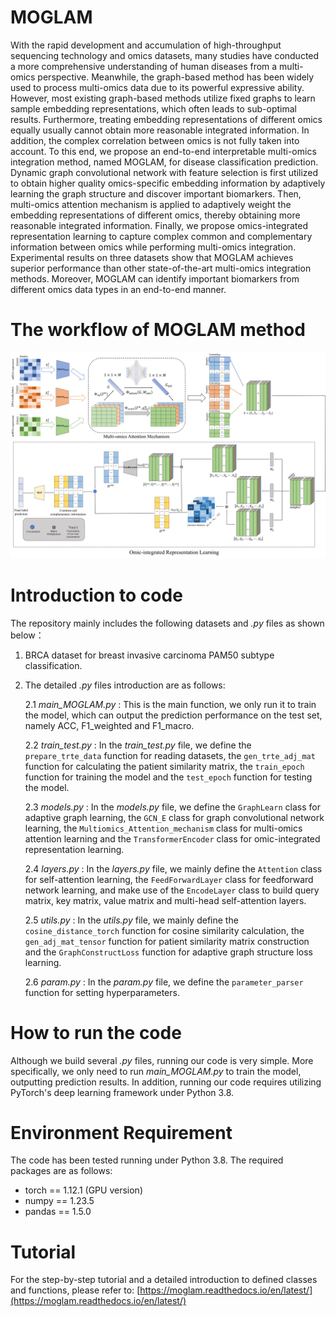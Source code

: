 # MOGLAM
With the rapid development and accumulation of high-throughput sequencing technology and omics datasets, many studies have conducted a more comprehensive understanding of human diseases from a multi-omics perspective. Meanwhile, the graph-based method has been widely used to process multi-omics data due to its powerful expressive ability. However, most existing graph-based methods utilize fixed graphs to learn sample embedding representations, which often leads to sub-optimal results. Furthermore, treating embedding representations of different omics equally usually cannot obtain more reasonable integrated information. In addition, the complex correlation between omics is not fully taken into account. To this end, we propose an end-to-end interpretable multi-omics integration method, named MOGLAM, for disease classification prediction. Dynamic graph convolutional network with feature selection is first utilized to obtain higher quality omics-specific embedding information by adaptively learning the graph structure and discover important biomarkers. Then, multi-omics attention mechanism is applied to adaptively weight the embedding representations of different omics, thereby obtaining more reasonable integrated information. Finally, we propose omics-integrated representation learning to capture complex common and complementary information between omics while performing multi-omics integration. Experimental results on three datasets show that MOGLAM achieves superior performance than other state-of-the-art multi-omics integration methods. Moreover, MOGLAM can identify important biomarkers from different omics data types in an end-to-end manner.
# The workflow of MOGLAM method
![The workflow of MOGLAM method](https://github.com/Ouyang-Dong/MOGLAM/blob/master/workflow.jpg)
# Introduction to code
The repository mainly includes the following datasets and *.py* files as shown below：
1. BRCA dataset for breast invasive carcinoma PAM50 subtype classification.
2. The detailed *.py* files introduction are as follows:

    2.1 *main_MOGLAM.py* : This is the main function, we only run it to train the model, which can output the prediction performance on the test set, namely ACC, F1_weighted and F1_macro.
    
    2.2 *train_test.py* : In the *train_test.py* file, we define the `prepare_trte_data` function for reading datasets, the `gen_trte_adj_mat` function for calculating the patient similarity matrix, the `train_epoch` function for training the model and the `test_epoch` function for testing the model.
    
    2.3 *models.py* : In the *models.py* file, we define the `GraphLearn` class for adaptive graph learning, the `GCN_E` class for graph convolutional network learning, the `Multiomics_Attention_mechanism` class for multi-omics attention learning and the `TransformerEncoder` class for omic-integrated representation learning.
    
    2.4 *layers.py* : In the *layers.py* file, we mainly define the `Attention` class for self-attention learning, the `FeedForwardLayer` class for feedforward network learning, and make use of the `EncodeLayer` class to build query matrix, key matrix, value matrix and multi-head self-attention layers.
    
    2.5 *utils.py* : In the *utils.py* file, we mainly define the `cosine_distance_torch` function for cosine similarity calculation, the `gen_adj_mat_tensor` function for patient similarity matrix construction and the `GraphConstructLoss` function for adaptive graph structure loss learning.
    
    2.6 *param.py* : In the *param.py* file, we define the `parameter_parser` function for setting hyperparameters.

# How to run the code
Although we build several *.py* files, running our code is very simple. More specifically, we only need to run *main_MOGLAM.py* to train the model, outputting prediction results. In addition, running our code requires utilizing PyTorch's deep learning framework under Python 3.8.

# Environment Requirement
The code has been tested running under Python 3.8. The required packages are as follows:
- torch == 1.12.1 (GPU version)
- numpy == 1.23.5
- pandas == 1.5.0
# Tutorial
For the step-by-step tutorial and a detailed introduction to defined classes and functions, please refer to: [https://moglam.readthedocs.io/en/latest/](https://moglam.readthedocs.io/en/latest/)
